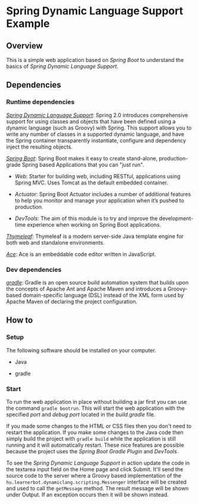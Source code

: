 # Spring Dynamic Language Support Example

## Overview

This is a simple web application based on *Spring Boot* to understand the basics of *Spring Dynamic Language Support*.

## Dependencies

### Runtime dependencies

*[Spring Dynamic Language Support](http://docs.spring.io/spring/docs/current/spring-framework-reference/html/dynamic-language.html)*: Spring 2.0 introduces comprehensive support for using classes and objects that have been defined using a dynamic language (such as Groovy) with Spring. This support allows you to write any number of classes in a supported dynamic language, and have the Spring container transparently instantiate, configure and dependency inject the resulting objects.

*[Spring Boot](http://projects.spring.io/spring-boot/)*: Spring Boot makes it easy to create stand-alone, production-grade Spring based Applications that you can "just run".

* *Web*: Starter for building web, including RESTful, applications using Spring MVC. Uses Tomcat as the default embedded container.

* *Actuator*: Spring Boot Actuator includes a number of additional features to help you monitor and manage your application when it’s pushed to production.

* *DevTools*: The aim of this module is to try and improve the development-time experience when working on Spring Boot applications.

*[Thymeleaf](http://www.thymeleaf.org/)*: Thymeleaf is a modern server-side Java template engine for both web and standalone environments.

*[Ace](https://ace.c9.io/)*: Ace is an embeddable code editor written in JavaScript.

### Dev dependencies

*[gradle](https://gradle.org/)*: Gradle is an open source build automation system that builds upon the concepts of Apache Ant and Apache Maven and introduces a Groovy-based domain-specific language (DSL) instead of the XML form used by Apache Maven of declaring the project configuration.

## How to

### Setup

The following software should be installed on your computer.

* Java

* gradle

### Start

To run the web application in place without building a jar first you can use the command `gradle bootrun`. This will start the web application with the specified *port* and *debug port* located in the *build.gradle* file. 

If you made some changes to the HTML or CSS files then you don't need to restart the application. If you make some changes to the Java code then simply build the project with `gradle build` while the application is still running and it will automatically restart. These nice features are possible because the project uses the *Spring Boot Gradle Plugin* and *DevTools*.

To see the *Spring Dynamic Language Support* in action update the code in the textarea input field on the Home page and click Submit. It'll send the source code to the server where a Groovy based implementation of the `hu.learnerbot.dynamiclang.scripting.Messenger` interface will be created and used to call the `getMessage` method. The result message will be shown under Output. If an exception occurs then it will be shown instead.

